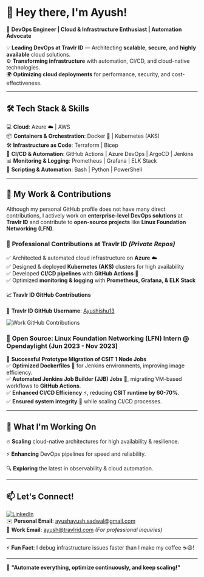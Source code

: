 # 👋 Hey there, I'm Ayush!  

🚀 **DevOps Engineer | Cloud & Infrastructure Enthusiast | Automation Advocate**  

💡 **Leading DevOps at Travlr ID** — Architecting **scalable**, **secure**, and **highly available** cloud solutions.  
⚙️ **Transforming infrastructure** with automation, CI/CD, and cloud-native technologies.  
🌍 **Optimizing cloud deployments** for performance, security, and cost-effectiveness.  

---

## 🛠️ Tech Stack & Skills  
💻 **Cloud**: Azure ☁️ | AWS  
📦 **Containers & Orchestration**: Docker 🐳 | Kubernetes (AKS)  
🛠 **Infrastructure as Code**: Terraform | Bicep  
🚀 **CI/CD & Automation**: GitHub Actions | Azure DevOps | ArgoCD | Jenkins  
📊 **Monitoring & Logging**: Prometheus | Grafana | ELK Stack  
📝 **Scripting & Automation**: Bash | Python | PowerShell  

---

## 🌟 My Work & Contributions  

Although my personal GitHub profile does not have many direct contributions, I actively work on **enterprise-level DevOps solutions** at **Travlr ID** and contribute to **open-source projects** like **Linux Foundation Networking (LFN)**.  

### 🔹 **Professional Contributions at Travlr ID** _(Private Repos)_  
✅ Architected & automated cloud infrastructure on **Azure** ☁️  
✅ Designed & deployed **Kubernetes (AKS)** clusters for high availability  
✅ Developed **CI/CD pipelines** with **GitHub Actions** 🚀  
✅ Optimized **monitoring & logging** with **Prometheus, Grafana, & ELK Stack**  

#### 📈 Travlr ID GitHub Contributions  

🔹 **Travlr ID GitHub Username**: [Ayushishu13](https://github.com/Ayushishu13)  

![Work GitHub Contributions](https://github-readme-streak-stats.herokuapp.com/?user=Ayushishu13&theme=radical)

### 🔹 **Open Source: Linux Foundation Networking (LFN) Intern @ Opendaylight (Jun 2023 - Nov 2023)**  
🎯 **Successful Prototype Migration of CSIT 1 Node Jobs**  
✅ **Optimized Dockerfiles** 🐳 for Jenkins environments, improving image efficiency.  
✅ **Automated Jenkins Job Builder (JJB) Jobs** 🔄, migrating VM-based workflows to **GitHub Actions**.  
✅ **Enhanced CI/CD Efficiency** ⚡, reducing **CSIT runtime by 60-70%**.  
✅ **Ensured system integrity** 🔧 while scaling CI/CD processes.  

---

## 🎯 What I'm Working On  

🔥 **Scaling** cloud-native architectures for high availability & resilience.  

⚡ **Enhancing** DevOps pipelines for speed and reliability.  

🔍 **Exploring** the latest in observability & cloud automation.  

---

## 📫 Let's Connect!  
[![LinkedIn](https://img.shields.io/badge/LinkedIn-Ayush%20Sadwal-blue?style=flat&logo=linkedin)](https://www.linkedin.com/in/ayushishu13)  
✉️ **Personal Email**: ayushayush.sadwal@gmail.com  
🏢 **Work Email**: ayush@travlrid.com _(For professional inquiries)_  

---

⚡ **Fun Fact**: I debug infrastructure issues faster than I make my coffee ☕😆!  

---

🚀 **"Automate everything, optimize continuously, and keep scaling!"**  
